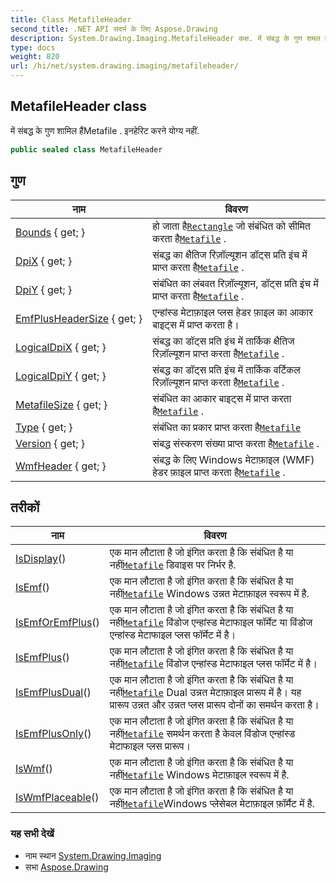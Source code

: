 ```yaml
---
title: Class MetafileHeader
second_title: .NET API संदर्भ के लिए Aspose.Drawing
description: System.Drawing.Imaging.MetafileHeader कक्ष. में संबद्ध के गुण शमल हैंMetafile . इनहेरट करने यग्य नहं.
type: docs
weight: 820
url: /hi/net/system.drawing.imaging/metafileheader/
---
```

## MetafileHeader class

में संबद्ध के गुण शामिल हैंMetafile . इनहेरिट करने योग्य नहीं.

```csharp
public sealed class MetafileHeader
```

## गुण

| नाम | विवरण |
| --- | --- |
| [Bounds](../../system.drawing.imaging/metafileheader/bounds/) { get; } | हो जाता है[`Rectangle`](../../system.drawing/rectangle/) जो संबंधित को सीमित करता है[`Metafile`](../metafile/) . |
| [DpiX](../../system.drawing.imaging/metafileheader/dpix/) { get; } | संबद्ध का क्षैतिज रिज़ॉल्यूशन डॉट्स प्रति इंच में प्राप्त करता है[`Metafile`](../metafile/) . |
| [DpiY](../../system.drawing.imaging/metafileheader/dpiy/) { get; } | संबंधित का लंबवत रिज़ॉल्यूशन, डॉट्स प्रति इंच में प्राप्त करता है[`Metafile`](../metafile/) . |
| [EmfPlusHeaderSize](../../system.drawing.imaging/metafileheader/emfplusheadersize/) { get; } | एन्हांस्ड मेटाफ़ाइल प्लस हेडर फ़ाइल का आकार बाइट्स में प्राप्त करता है। |
| [LogicalDpiX](../../system.drawing.imaging/metafileheader/logicaldpix/) { get; } | संबद्ध का डॉट्स प्रति इंच में तार्किक क्षैतिज रिज़ॉल्यूशन प्राप्त करता है[`Metafile`](../metafile/) . |
| [LogicalDpiY](../../system.drawing.imaging/metafileheader/logicaldpiy/) { get; } | संबद्ध का डॉट्स प्रति इंच में तार्किक वर्टिकल रिज़ॉल्यूशन प्राप्त करता है[`Metafile`](../metafile/) . |
| [MetafileSize](../../system.drawing.imaging/metafileheader/metafilesize/) { get; } | संबंधित का आकार बाइट्स में प्राप्त करता है[`Metafile`](../metafile/) . |
| [Type](../../system.drawing.imaging/metafileheader/type/) { get; } | संबंधित का प्रकार प्राप्त करता है[`Metafile`](../metafile/) |
| [Version](../../system.drawing.imaging/metafileheader/version/) { get; } | संबद्ध संस्करण संख्या प्राप्त करता है[`Metafile`](../metafile/) . |
| [WmfHeader](../../system.drawing.imaging/metafileheader/wmfheader/) { get; } | संबद्ध के लिए Windows मेटाफ़ाइल (WMF) हेडर फ़ाइल प्राप्त करता है[`Metafile`](../metafile/) . |

## तरीकों

| नाम | विवरण |
| --- | --- |
| [IsDisplay](../../system.drawing.imaging/metafileheader/isdisplay/)() | एक मान लौटाता है जो इंगित करता है कि संबंधित है या नहीं[`Metafile`](../metafile/) डिवाइस पर निर्भर है. |
| [IsEmf](../../system.drawing.imaging/metafileheader/isemf/)() | एक मान लौटाता है जो इंगित करता है कि संबंधित है या नहीं[`Metafile`](../metafile/) Windows उन्नत मेटाफ़ाइल स्वरूप में है. |
| [IsEmfOrEmfPlus](../../system.drawing.imaging/metafileheader/isemforemfplus/)() | एक मान लौटाता है जो इंगित करता है कि संबंधित है या नहीं[`Metafile`](../metafile/) विंडोज एन्हांस्ड मेटाफाइल फॉर्मेट या विंडोज एन्हांस्ड मेटाफाइल प्लस फॉर्मेट में है। |
| [IsEmfPlus](../../system.drawing.imaging/metafileheader/isemfplus/)() | एक मान लौटाता है जो इंगित करता है कि संबंधित है या नहीं[`Metafile`](../metafile/) विंडोज एन्हांस्ड मेटाफाइल प्लस फॉर्मेट में है। |
| [IsEmfPlusDual](../../system.drawing.imaging/metafileheader/isemfplusdual/)() | एक मान लौटाता है जो इंगित करता है कि संबंधित है या नहीं[`Metafile`](../metafile/) Dual उन्नत मेटाफ़ाइल प्रारूप में है। यह प्रारूप उन्नत और उन्नत प्लस प्रारूप दोनों का समर्थन करता है। |
| [IsEmfPlusOnly](../../system.drawing.imaging/metafileheader/isemfplusonly/)() | एक मान लौटाता है जो इंगित करता है कि संबंधित है या नहीं[`Metafile`](../metafile/) समर्थन करता है केवल विंडोज एन्हांस्ड मेटाफाइल प्लस प्रारूप। |
| [IsWmf](../../system.drawing.imaging/metafileheader/iswmf/)() | एक मान लौटाता है जो इंगित करता है कि संबंधित है या नहीं[`Metafile`](../metafile/) Windows मेटाफ़ाइल स्वरूप में है. |
| [IsWmfPlaceable](../../system.drawing.imaging/metafileheader/iswmfplaceable/)() | एक मान लौटाता है जो इंगित करता है कि संबंधित है या नहीं[`Metafile`](../metafile/)Windows प्लेसेबल मेटाफ़ाइल फ़ॉर्मैट में है. |

### यह सभी देखें

* नाम स्थान [System.Drawing.Imaging](../../system.drawing.imaging/)
* सभा [Aspose.Drawing](../../)


